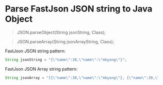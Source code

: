 # Parse FastJson JSON string to Java Object

> JSON.parseObject(String jsonString, Class);

> JSON.parseArray(String jsonArrayString, Class);


FastJson JSON string pattern:
```java
String jsonString = "{\"name\":38,\"name\":\"mkyong\"}";
```

FastJson JSON Array string pattern:
```java
String jsonArray = "[{\"name\":38,\"name\":\"mkyong\"}, {\"name\":39,\"name\":\"mkyong2\"}]";
```
